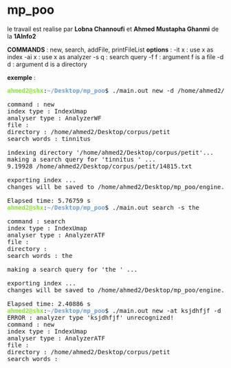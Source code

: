 # mp_poo
le travail est realise par **Lobna Channoufi** et **Ahmed Mustapha Ghanmi** de la **1AInfo2**

**COMMANDS** :  new, search, addFile, printFileList
**options** :   -it x   : use x as index
            -ai x   : use x as analyzer
            -s q    : search query
            -f f    : argument f is a file
            -d d    : argument d is a directory

**exemple** :

<pre><font color="#8AE234"><b>ahmed2@shx</b></font>:<font color="#729FCF"><b>~/Desktop/mp_poo</b></font>$ ./main.out new -d /home/ahmed2/Desktop/corpus/petit -at AnalyzerWF -it IndexUmap -s tinnitus

command : new
index type : IndexUmap
analyser type : AnalyzerWF
file : 
directory : /home/ahmed2/Desktop/corpus/petit
search words : tinnitus 

indexing directory &apos;/home/ahmed2/Desktop/corpus/petit&apos;...
making a search query for &apos;tinnitus &apos; ...
9.19928 /home/ahmed2/Desktop/corpus/petit/14815.txt

exporting index ...
changes will be saved to /home/ahmed2/Desktop/mp_poo/engine.txt

Elapsed time: 5.76759 s
<font color="#8AE234"><b>ahmed2@shx</b></font>:<font color="#729FCF"><b>~/Desktop/mp_poo</b></font>$ ./main.out search -s the

command : search
index type : IndexUmap
analyser type : AnalyzerATF
file : 
directory : 
search words : the 

making a search query for &apos;the &apos; ...

exporting index ...
changes will be saved to /home/ahmed2/Desktop/mp_poo/engine.txt

Elapsed time: 2.40886 s
<font color="#8AE234"><b>ahmed2@shx</b></font>:<font color="#729FCF"><b>~/Desktop/mp_poo</b></font>$ ./main.out new -at ksjdhfjf -d /home/ahmed2/Desktop/corpus/petit
ERROR : analyzer type &apos;ksjdhfjf&apos; unrecognized!
command : new
index type : IndexUmap
analyser type : AnalyzerATF
file : 
directory : /home/ahmed2/Desktop/corpus/petit
search words : 

</pre>